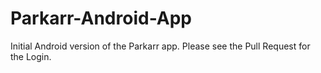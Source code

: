 # Parkarr-Android-App
Initial Android version of the Parkarr app.
Please see the Pull Request for the Login.

